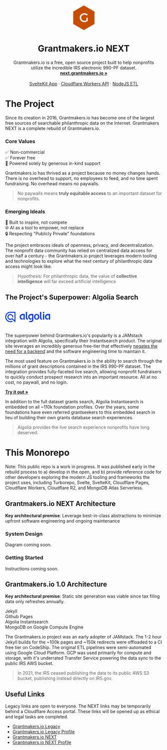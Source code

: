 <div align="center">
  <a href="https://next.grantmakers.io">
    <img src="./apps/web/static/logo.svg" alt="Logo" width="80" height="80">
  </a>

  <h1 align="center">Grantmakers.io NEXT</h1>

  <p align="center">
    Grantmakers.io is a free, open source project built to help nonprofits
    <br />
    utilize the incredible IRS electronic 990-PF dataset.
    <br />
    <a href="https://next.grantmakers.io"><strong>next.grantmakers.io »</strong></a>
    <br />
    <br />
    <a href="https://github.com/grantmakers/grantmakers-next/tree/main/apps/web">SvelteKit App</a>
    ·
    <a href="https://github.com/grantmakers/grantmakers-next/tree/main/apps/api">Cloudflare Workers API</a>
    ·
    <a href="https://github.com/grantmakers/grantmakers-next/tree/main/apps/etl">NodeJS ETL</a>
  </p>
</div>

# The Project

Since its creation in 2016, Grantmakers.io has become one of the largest free sources of searchable philanthropic data on the Internet. Grantmakers NEXT is a complete rebuild of Grantmakers.io.

### Core Values

✅ Non-commercial  
✅ Forever free  
🎁 Powered solely by generous in-kind support

Grantmakers.io has thrived as a project because no money changes hands. There is no overhead to support, no employees to feed, and no time spent fundraising. No overhead means no paywalls.

> No paywalls means **truly equitable access** to an important dataset for nonprofits.

### Emerging Ideals

🌻 Built to inspire, not compete  
🌐 AI as a tool to empower, not replace  
🔒 Respecting "Publicly Private" foundations

The project embraces ideals of openness, privacy, and decentralization. The nonprofit data community has relied on centralized data access for over half a century - the Grantmakers.io project leverages modern tooling and technologies to explore what the next century of philanthropic data access might look like.

> Hypothesis: For philanthropic data, the value of **collective intelligence** will far exceed artificial intelligence

## The Project's Superpower: Algolia Search

<br />
<div align="left">
  <a href="https://www.algolia.com/" alt="Algolia Logo">
    <img src="./apps/web/src/lib/assets/images/Algolia-logo-blue-for-README.png" alt="Algolia Logo" width="144" height="33">
  </a>
</div>
<br />

The superpower behind Grantmakers.io's popularity is a JAMstack integration with Algolia, specifically their Instantsearch product. The original site leverages an incredibly generous free-tier that effectively [negates the need for a backend](https://stories.algolia.com/why-hosted-search-made-sense-for-grantmakers-io-8974f5ed6bd6) and the software engineering time to maintain it.

The most used feature on Grantmakers.io is the ability to search through the millions of grant descriptions contained in the IRS 990-PF dataset. The integration provides fully-faceted live search, allowing nonprofit fundraisers to quickly conduct prospect research into an important resource. All at no cost, no paywall, and no login.

<a href="https://www.grantmakers.io/search/grants/"><strong>Try it out »</strong></a>
<br />

In addition to the full dataset grants search, Algolia Instantsearch is embedded on all ~110k foundation profiles. Over the years, some foundations have even referred grantseekers to this embedded search in lieu of building their own grants database search experiences.

> Algolia provides the live search experience nonprofits have long deserved.

# This Monorepo

Note: This public repo is a work in progress. It was published early in the rebuild process to a) develop in the open, and b) provide reference code for other developers exploring the modern JS tooling and frameworks the project uses, including Turborepo, Svelte, SvelteKit, Cloudflare Pages, Cloudflare Workers, Cloudflare R2, and MongoDB Atlas Serverless.

## Grantmakers.io NEXT Architecture

**Key architectural premise**: Leverage best-in-class abstractions to minimize upfront software engineering and ongoing maintenance

### System Design

Diagram coming soon.

### Getting Started

Instructions coming soon.

## Grantmakers.io 1.0 Architecture

**Key architectural premise**: Static site generation was viable since tax filing data only refreshes annually.

Jekyll  
Github Pages  
Algolia Instantsearch  
MongoDB on Google Compute Engine

The Grantmakers.io project was an early adopter of JAMstack. The 1-2 hour Jekyll builds for the ~100k pages and ~150k redirects were offloaded to a CI free tier on CodeShip. The original ETL pipelines were semi-automated using Google Cloud Platform. GCP was used primarily for compute and storage, with it's underrated Transfer Service powering the data sync to the public IRS AWS bucket.

> In 2021, the IRS ceased publishing the data to its public AWS S3 bucket, publishing instead directly on IRS.gov.

## Useful Links

Legacy links are open to everyone. The NEXT links may be temporarily behind a Cloudflare Access portal. These links will be opened up as ethical and legal tasks are completed.

- [Grantmakers.io Legacy](https://www.grantmakers.io/)
- [Grantmakers.io Legacy Profile](https://www.grantmakers.io/profiles/v0/562618866-bill-and-melinda-gates-foundation/)
- [Grantmakers.io NEXT](https://next.grantmakers.io)
- [Grantmakers.io NEXT Profile](https://next.grantmakers.io/profiles/v1/562618866-bill-and-melinda-gates-foundation/)
